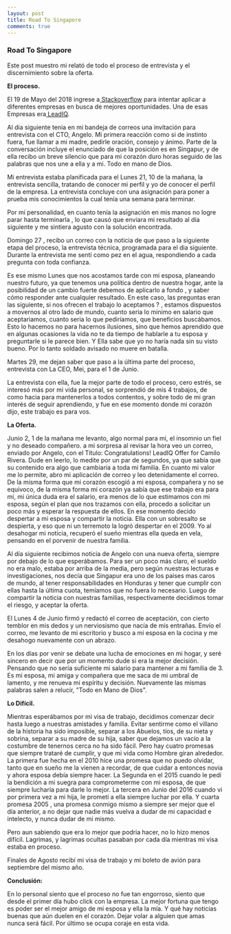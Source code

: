 ```yaml
---
layout: post
title: Road To Singapore
comments: true
---
```


### Road To Singapore

Este post muestro mi relató de todo el proceso de entrevista y el discernimiento sobre la oferta.

**El proceso.**

El 19 de Mayo del 2018 ingrese a[ Stackoverflow](https://stackoverflow.com/jobs) para intentar aplicar a diferentes empresas en busca de mejores oportunidades. Una de esas Empresas era[ LeadIQ](https://leadiq.com/).

Al dia siguiente tenia en mi bandeja de correos una invitación para entrevista con el CTO, Angelo. Mi primera reacción como si de instinto fuera, fue llamar a mi madre, pedirle oración, consejo y ánimo. Parte de la conversación incluye el enunciado de que la posición es en Singapur, y de ella recibo un breve silencio que para mi corazón duro horas seguido de las palabras que nos une a ella y a mi. Todo en mano de Dios.

Mi entrevista estaba planificada para el Lunes 21, 10 de la mañana, la entrevista sencilla, tratando de conocer mi perfil y yo de conocer el perfil de la empresa. La entrevista concluye con una asignación para poner a prueba mis conocimientos la cual tenía una semana para terminar.

Por mi personalidad, en cuanto tenía la asignación en mis manos no logre parar hasta terminarla , lo que causó que enviara mi resultado al dia siguiente y me sintiera agusto con la solución encontrada.

Domingo 27 , recibo un correo con la noticia de que paso a la siguiente etapa del proceso, la entrevista técnica, programada para el dia siguiente. Durante la entrevista me sentí como pez en el agua, respondiendo a cada pregunta con toda confianza.

Es ese mismo Lunes que nos acostamos tarde con mi esposa, planeando nuestro futuro, ya que tenemos una política dentro de nuestra hogar, ante la posibilidad de un cambio fuerte debemos de aplicarlo a fondo , y saber cómo responder ante cualquier resultado. En este caso, las preguntas eran las siguiente, si nos ofrecen el trabajo lo aceptamos ? , estamos dispuestos a movernos al otro lado de mundo, cuanto seria lo minimo en salario que aceptariamos, cuanto seria lo que pediríamos, que beneficios buscábamos. Esto lo hacemos no para hacernos ilusiones, sino que hemos aprendido que en algunas ocasiones la vida no te da tiempo de hablarle a tu esposa y preguntarle si le parece bien. Y Ella sabe que yo no haría nada sin su visto bueno. Por lo tanto soldado avisado no muere en batalla.

Martes 29, me dejan saber que paso a la última parte del proceso, entrevista con La CEO, Mei, para el 1 de Junio.

La entrevista con ella, fue la mejor parte de todo el proceso, cero estrés, se interesó más por mi vida personal, se sorprendió de mis 4 trabajos, de como hacia para mantenerlos a todos contentos, y sobre todo de mi gran interés de seguir aprendiendo, y fue en ese momento donde mi corazón dijo, este trabajo es para vos.

**La Oferta.**

Junio 2, 1 de la mañana me levanto, algo normal para mi, el insomnio un fiel y no deseado compañero. a mi sorpresa al revisar la hora veo un correo, enviado por Angelo, con el Título: Congratulations! LeadIQ Offer for Camilo Rivera. Dude en leerlo, lo medite por un par de segundos, ya que sabía que su contenido era algo que cambiaría a toda mi familia. En cuanto mi valor me lo permite, abro mi aplicación de correo y leo detenidamente el correo. De la misma forma que mi corazón escogió a mi esposa, compañera y no se equivoco, de la misma forma mi corazón ya sabía que ese trabajo era para mi, mi única duda era el salario, era menos de lo que estimamos con mi esposa, según el plan que nos trazamos con ella,  procedo a solicitar un poco más y esperar la respuesta de ellos. En ese momento decido despertar a mi esposa y compartir la noticia. Ella con un sobresalto se despierta, y eso que ni un terremoto la logró despertar en el 2009. Yo al desahogar mi noticia, recuperó el sueño mientras ella queda en vela, pensando en el porvenir de nuestra familia.

Al día siguiente recibimos noticia de Angelo con una nueva oferta, siempre por debajo de lo que esperábamos. Para ser un poco más claro, el sueldo no era malo, estaba por arriba de la media, pero según nuestras lecturas e investigaciones, nos decía que Singapur era uno de los paises mas caros de mundo, al tener responsabilidades en Honduras y tener que cumplir con ellas hasta la última cuota, temíamos que no fuera lo necesario. Luego de compartir la noticia con nuestras familias, respectivamente decidimos tomar el riesgo, y aceptar la oferta.

El Lunes 4 de Junio firmó y redactó el correo de aceptación, con cierto temblor en mis dedos y un nerviosismo que nacía de mis entrañas. Envío el correo, me levanto de mi escritorio y busco a mi esposa en la cocina y me desahogo nuevamente con un abrazo.

En los días por venir se debate una lucha de emociones en mi hogar, y seré sincero en decir que por un momento dude si era la mejor decisión. Pensando que no sería suficiente mi salario para mantener a mi familia de 3. Es mi esposa, mi amiga y compañera que me saca de mi umbral de lamento, y me renueva mi espíritu y decisión. Nuevamente las mismas palabras salen a relucir, "Todo en Mano de Dios".

**Lo Difícil.**

Mientras esperábamos por mi visa de trabajo, decidimos comenzar decir hasta luego a nuestras amistades y familia. Evitar sentirme como el villano de la historia ha sido imposible, separar a los Abuelos, tíos, de su nieta y sobrina, separar a su madre de su hija, saber que dejamos un vacío a la costumbre de tenernos cerca no ha sido fácil. Pero hay cuatro promesas que siempre trataré de cumplir, y que mi vida como Hombre giran alrededor. La primera fue hecha en el 2010 hice una promesa que no puedo olvidar, tanto que en sueño me la vienen a recordar, de que cuidar a entonces novia y ahora esposa debía siempre hacer. La Segunda en el 2015 cuando le pedí la bendición a mi suegra para comprometerme con mi esposa, de que siempre lucharía para darle lo mejor. La tercera en Junio del 2016 cuando vi por primera vez a mi hija, le prometí a ella siempre luchar por ella. Y cuarta promesa 2005 , una promesa conmigo mismo a siempre ser mejor que el día anterior, a no dejar que nadie más vuelva a dudar de mi capacidad e intelecto, y nunca dudar de mi mismo.

Pero aun sabiendo que era lo mejor que podria hacer, no lo hizo menos difícil. Lagrimas, y lagrimas ocultas pasaban por cada día mientras mi visa estaba en proceso.

Finales de Agosto recibí mi visa de trabajo y mi boleto de avión para septiembre del mismo año.

**Conclusión:**

En lo personal siento que el proceso no fue tan engorroso, siento que desde el primer día hubo click  con la empresa. La mejor fortuna que tengo es poder ser el mejor amigo de mi esposa y ella la mía. Y qué hay noticias buenas que aún duelen en el corazón. Dejar volar a alguien que amas nunca será fácil. Por último se ocupa coraje en esta vida. 

